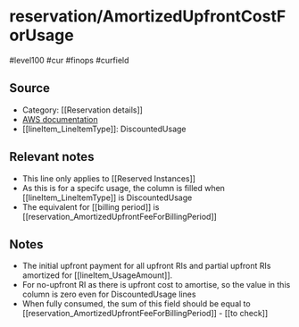 #  reservation/AmortizedUpfrontCostForUsage

#level100 #cur #finops #curfield

## Source
- Category: [[Reservation details]]
- [AWS documentation](https://docs.aws.amazon.com/cur/latest/userguide/reservation-columns.html#r-A)
- [[lineItem_LineItemType]]: DiscountedUsage

## Relevant notes
- This line only applies to  [[Reserved Instances]]
- As this is for a specifc usage, the column is filled when [[lineItem_LineItemType]] is DiscountedUsage
- The equivalent for [[billing period]] is [[reservation_AmortizedUpfrontFeeForBillingPeriod]]


## Notes
- The initial upfront payment for all upfront RIs and partial upfront RIs amortized for [[lineItem_UsageAmount]].
- For no-upfront RI as there is upfront cost to amortise, so the value in this column is zero even for DiscountedUsage lines
- When fully consumed, the sum of this field should be equal to [[reservation_AmortizedUpfrontFeeForBillingPeriod]]  - [[to check]]